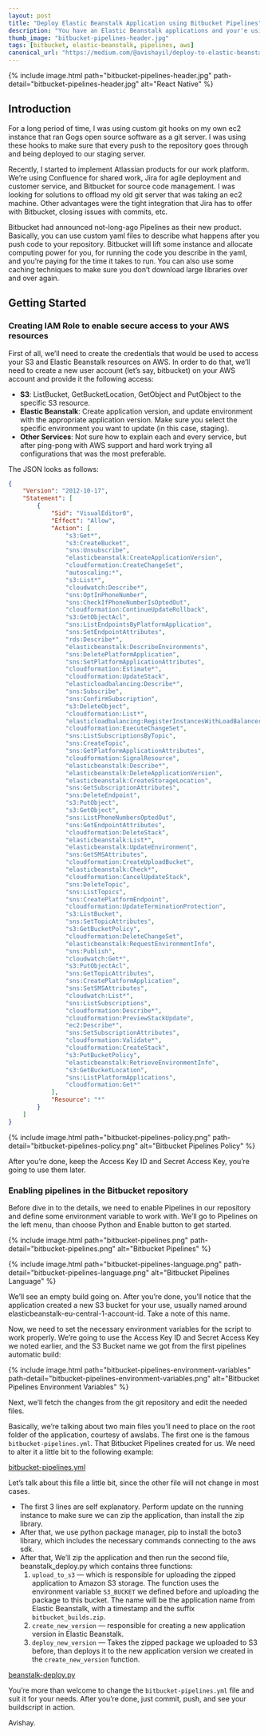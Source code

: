 ```yaml
---
layout: post
title: "Deploy Elastic Beanstalk Application using Bitbucket Pipelines"
description: "You have an Elastic Beanstalk applications and your'e using bitbucket for source control? here's your way to automate your deployment pipeline"
thumb_image: "bitbucket-pipelines-header.jpg"
tags: [bitbucket, elastic-beanstalk, pipelines, aws]
canonical_url: "https://medium.com/@avishayil/deploy-to-elastic-beanstalk-using-bitbucket-pipelines-189eb75cf052"
---
```


{% include image.html path="bitbucket-pipelines-header.jpg" path-detail="bitbucket-pipelines-header.jpg" alt="React Native" %}

## Introduction ##

For a long period of time, I was using custom git hooks on my own ec2 instance that ran Gogs open source software as a git server. I was using these hooks to make sure that every push to the repository goes through and being deployed to our staging server.

Recently, I started to implement Atlassian products for our work platform. We’re using Confluence for shared work, Jira for agile deployment and customer service, and Bitbucket for source code management. I was looking for solutions to offload my old git server that was taking an ec2 machine. Other advantages were the tight integration that Jira has to offer with Bitbucket, closing issues with commits, etc.

Bitbucket had announced not-long-ago Pipelines as their new product. Basically, you can use custom yaml files to describe what happens after you push code to your repository. Bitbucket will lift some instance and allocate computing power for you, for running the code you describe in the yaml, and you’re paying for the time it takes to run. You can also use some caching techniques to make sure you don’t download large libraries over and over again.

## Getting Started ##

### Creating IAM Role to enable secure access to your AWS resources ###

First of all, we’ll need to create the credentials that would be used to access your S3 and Elastic Beanstalk resources on AWS. In order to do that, we’ll need to create a new user account (let’s say, bitbucket) on your AWS account and provide it the following access:

- **S3**: ListBucket, GetBucketLocation, GetObject and PutObject to the specific S3 resource.
- **Elastic Beanstalk**: Create application version, and update environment with the appropriate application version. Make sure you select the specific environment you want to update (in this case, staging).
- **Other Services**: Not sure how to explain each and every service, but after ping-pong with AWS support and hard work trying all configurations that was the most preferable.

The JSON looks as follows:

```json
{
    "Version": "2012-10-17",
    "Statement": [
        {
            "Sid": "VisualEditor0",
            "Effect": "Allow",
            "Action": [
                "s3:Get*",
                "s3:CreateBucket",
                "sns:Unsubscribe",
                "elasticbeanstalk:CreateApplicationVersion",
                "cloudformation:CreateChangeSet",
                "autoscaling:*",
                "s3:List*",
                "cloudwatch:Describe*",
                "sns:OptInPhoneNumber",
                "sns:CheckIfPhoneNumberIsOptedOut",
                "cloudformation:ContinueUpdateRollback",
                "s3:GetObjectAcl",
                "sns:ListEndpointsByPlatformApplication",
                "sns:SetEndpointAttributes",
                "rds:Describe*",
                "elasticbeanstalk:DescribeEnvironments",
                "sns:DeletePlatformApplication",
                "sns:SetPlatformApplicationAttributes",
                "cloudformation:Estimate*",
                "cloudformation:UpdateStack",
                "elasticloadbalancing:Describe*",
                "sns:Subscribe",
                "sns:ConfirmSubscription",
                "s3:DeleteObject",
                "cloudformation:List*",
                "elasticloadbalancing:RegisterInstancesWithLoadBalancer",
                "cloudformation:ExecuteChangeSet",
                "sns:ListSubscriptionsByTopic",
                "sns:CreateTopic",
                "sns:GetPlatformApplicationAttributes",
                "cloudformation:SignalResource",
                "elasticbeanstalk:Describe*",
                "elasticbeanstalk:DeleteApplicationVersion",
                "elasticbeanstalk:CreateStorageLocation",
                "sns:GetSubscriptionAttributes",
                "sns:DeleteEndpoint",
                "s3:PutObject",
                "s3:GetObject",
                "sns:ListPhoneNumbersOptedOut",
                "sns:GetEndpointAttributes",
                "cloudformation:DeleteStack",
                "elasticbeanstalk:List*",
                "elasticbeanstalk:UpdateEnvironment",
                "sns:GetSMSAttributes",
                "cloudformation:CreateUploadBucket",
                "elasticbeanstalk:Check*",
                "cloudformation:CancelUpdateStack",
                "sns:DeleteTopic",
                "sns:ListTopics",
                "sns:CreatePlatformEndpoint",
                "cloudformation:UpdateTerminationProtection",
                "s3:ListBucket",
                "sns:SetTopicAttributes",
                "s3:GetBucketPolicy",
                "cloudformation:DeleteChangeSet",
                "elasticbeanstalk:RequestEnvironmentInfo",
                "sns:Publish",
                "cloudwatch:Get*",
                "s3:PutObjectAcl",
                "sns:GetTopicAttributes",
                "sns:CreatePlatformApplication",
                "sns:SetSMSAttributes",
                "cloudwatch:List*",
                "sns:ListSubscriptions",
                "cloudformation:Describe*",
                "cloudformation:PreviewStackUpdate",
                "ec2:Describe*",
                "sns:SetSubscriptionAttributes",
                "cloudformation:Validate*",
                "cloudformation:CreateStack",
                "s3:PutBucketPolicy",
                "elasticbeanstalk:RetrieveEnvironmentInfo",
                "s3:GetBucketLocation",
                "sns:ListPlatformApplications",
                "cloudformation:Get*"
            ],
            "Resource": "*"
        }
    ]
}
```

{% include image.html path="bitbucket-pipelines-policy.png" path-detail="bitbucket-pipelines-policy.png" alt="Bitbucket Pipelines Policy" %}

After you’re done, keep the Access Key ID and Secret Access Key, you’re going to use them later.

### Enabling pipelines in the Bitbucket repository ###

Before dive in to the details, we need to enable Pipelines in our repository and define some environment variable to work with. We’ll go to Pipelines on the left menu, than choose Python and Enable button to get started.

{% include image.html path="bitbucket-pipelines.png" path-detail="bitbucket-pipelines.png" alt="Bitbucket Pipelines" %}

{% include image.html path="bitbucket-pipelines-language.png" path-detail="bitbucket-pipelines-language.png" alt="Bitbucket Pipelines Language" %}

We’ll see an empty build going on. After you’re done, you’ll notice that the application created a new S3 bucket for your use, usually named around elasticbeanstalk-eu-central-1-account-id. Take a note of this name.

Now, we need to set the necessary environment variables for the script to work properly. We’re going to use the Access Key ID and Secret Access Key we noted earlier, and the S3 Bucket name we got from the first pipelines automatic build:

{% include image.html path="bitbucket-pipelines-environment-variables" path-detail="bitbucket-pipelines-environment-variables.png" alt="Bitbucket Pipelines Environment Variables" %}

Next, we’ll fetch the changes from the git repository and edit the needed files.

Basically, we’re talking about two main files you’ll need to place on the root folder of the application, courtesy of awslabs. The first one is the famous `bitbucket-pipelines.yml`. That Bitbucket Pipelines created for us. We need to alter it a little bit to the following example:

[bitbucket-pipelines.yml](https://bitbucket.org/awslabs/aws-elastic-beanstalk-bitbucket-pipelines-python/src/e646d081c485c57801feeda9a16b2de2134668eb/bitbucket-pipelines.yml)

Let’s talk about this file a little bit, since the other file will not change in most cases.

- The first 3 lines are self explanatory. Perform update on the running instance to make sure we can zip the application, than install the zip library.
- After that, we use python package manager, pip to install the boto3 library, which includes the necessary commands connecting to the aws sdk.
- After that, We’ll zip the application and then run the second file, beanstalk_deploy.py which contains three functions:
  1. `upload_to_s3` — which is responsible for uploading the zipped application to Amazon S3 storage. The function uses the environment variable `S3_BUCKET` we defined before and uploading the package to this bucket. The name will be the application name from Elastic Beanstalk, with a timestamp and the suffix `bitbucket_builds.zip`.
  2. `create_new_version` — responsible for creating a new application version in Elastic Beanstalk.
  3. `deploy_new_version` — Takes the zipped package we uploaded to S3 before, than deploys it to the new application version we created in the `create_new_version` function.

[beanstalk-deploy.py](https://bitbucket.org/awslabs/aws-elastic-beanstalk-bitbucket-pipelines-python/src/e646d081c485c57801feeda9a16b2de2134668eb/beanstalk_deploy.py)

You’re more than welcome to change the `bitbucket-pipelines.yml` file and suit it for your needs. After you’re done, just commit, push, and see your buildscript in action.

Avishay.
